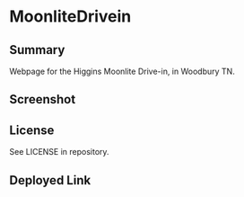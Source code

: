 # MoonliteDrivein

## Summary

Webpage for the Higgins Moonlite Drive-in, in Woodbury TN.

## Screenshot

## License
See LICENSE in repository.

## Deployed Link
